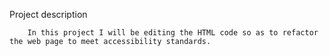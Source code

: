 Project description

        In this project I will be editing the HTML code so as to refactor the web page to meet accessibility standards. 
